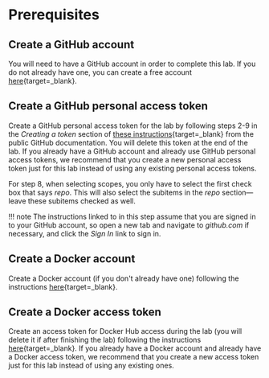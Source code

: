 # Prerequisites

## Create a GitHub account
You will need to have a GitHub account in order to complete this lab. If you do not already have one, you can create a free account [here](https://github.com/join?ref_cta=Sign+up&ref_loc=header+logged+out&ref_page=%2F&source=header-home){target=_blank}.

## Create a GitHub personal access token
Create a GitHub personal access token for the lab by following steps 2-9 in the _Creating a token_ section of [these instructions](https://docs.github.com/en/github/authenticating-to-github/keeping-your-account-and-data-secure/creating-a-personal-access-token){target=_blank} from the public GitHub documentation. You will delete this token at the end of the lab.  If you already have a GitHub account and already use GitHub personal access tokens, we recommend that you create a new personal access token just for this lab instead of using any existing personal access tokens.

For step 8, when selecting scopes, you only have to select the first check box that says _repo_. This will also select the subitems in the _repo_ section—leave these subitems checked as well.

!!! note
    The instructions linked to in this step assume that you are signed in to your GitHub account, so open a new tab and navigate to _github.com_ if necessary, and click the _Sign In_ link to sign in.

## Create a Docker account
Create a Docker account (if you don't already have one) following the instructions [here](https://docs.docker.com/docker-id/){target=_blank}.

## Create a Docker access token
Create an access token for Docker Hub access during the lab (you will delete it if after finishing the lab) following the instructions [here](https://docs.docker.com/docker-hub/access-tokens/#create-an-access-token){target=_blank}. If you already have a Docker account and already have a Docker access token, we recommend that you create a new access token just for this lab instead of using any existing ones.
